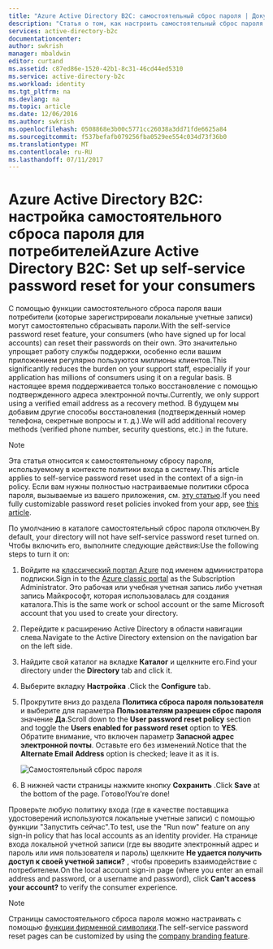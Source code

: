 ```yaml
---
title: "Azure Active Directory B2C: самостоятельный сброс пароля | Документация Майкрософт"
description: "Статья о том, как настроить самостоятельный сброс пароля для потребителей в Azure Active Directory B2C."
services: active-directory-b2c
documentationcenter: 
author: swkrish
manager: mbaldwin
editor: curtand
ms.assetid: c87ed86e-1520-42b1-8c31-46cd44ed5310
ms.service: active-directory-b2c
ms.workload: identity
ms.tgt_pltfrm: na
ms.devlang: na
ms.topic: article
ms.date: 12/06/2016
ms.author: swkrish
ms.openlocfilehash: 0508868e3b00c5771cc26038a3dd71fde6625a84
ms.sourcegitcommit: f537befafb079256fba0529ee554c034d73f36b0
ms.translationtype: MT
ms.contentlocale: ru-RU
ms.lasthandoff: 07/11/2017
---
```

# <a name="azure-active-directory-b2c-set-up-self-service-password-reset-for-your-consumers"></a><span data-ttu-id="11222-103">Azure Active Directory B2C: настройка самостоятельного сброса пароля для потребителей</span><span class="sxs-lookup"><span data-stu-id="11222-103">Azure Active Directory B2C: Set up self-service password reset for your consumers</span></span>
<span data-ttu-id="11222-104">С помощью функции самостоятельного сброса пароля ваши потребители (которые зарегистрировали локальные учетные записи) могут самостоятельно сбрасывать пароли.</span><span class="sxs-lookup"><span data-stu-id="11222-104">With the self-service password reset feature, your consumers (who have signed up for local accounts) can reset their passwords on their own.</span></span> <span data-ttu-id="11222-105">Это значительно упрощает работу службы поддержки, особенно если вашим приложением регулярно пользуются миллионы клиентов.</span><span class="sxs-lookup"><span data-stu-id="11222-105">This significantly reduces the burden on your support staff, especially if your application has millions of consumers using it on a regular basis.</span></span> <span data-ttu-id="11222-106">В настоящее время поддерживается только восстановление с помощью подтвержденного адреса электронной почты.</span><span class="sxs-lookup"><span data-stu-id="11222-106">Currently, we only support using a verified email address as a recovery method.</span></span> <span data-ttu-id="11222-107">В будущем мы добавим другие способы восстановления (подтвержденный номер телефона, секретные вопросы и т. д.).</span><span class="sxs-lookup"><span data-stu-id="11222-107">We will add additional recovery methods (verified phone number, security questions, etc.) in the future.</span></span>

> [!NOTE]
> <span data-ttu-id="11222-108">Эта статья относится к самостоятельному сбросу пароля, используемому в контексте политики входа в систему.</span><span class="sxs-lookup"><span data-stu-id="11222-108">This article applies to self-service password reset used in the context of a sign-in policy.</span></span> <span data-ttu-id="11222-109">Если вам нужны полностью настраиваемые политики сброса пароля, вызываемые из вашего приложения, см. [эту статью](active-directory-b2c-reference-policies.md#create-a-password-reset-policy).</span><span class="sxs-lookup"><span data-stu-id="11222-109">If you need fully customizable password reset policies invoked from your app, see [this article](active-directory-b2c-reference-policies.md#create-a-password-reset-policy).</span></span>
> 
> 

<span data-ttu-id="11222-110">По умолчанию в каталоге самостоятельный сброс пароля отключен.</span><span class="sxs-lookup"><span data-stu-id="11222-110">By default, your directory will not have self-service password reset turned on.</span></span> <span data-ttu-id="11222-111">Чтобы включить его, выполните следующие действия:</span><span class="sxs-lookup"><span data-stu-id="11222-111">Use the following steps to turn it on:</span></span>

1. <span data-ttu-id="11222-112">Войдите на [классический портал Azure](https://manage.windowsazure.com/) под именем администратора подписки.</span><span class="sxs-lookup"><span data-stu-id="11222-112">Sign in to the [Azure classic portal](https://manage.windowsazure.com/) as the Subscription Administrator.</span></span> <span data-ttu-id="11222-113">Это рабочая или учебная учетная запись либо учетная запись Майкрософт, которая использовалась для создания каталога.</span><span class="sxs-lookup"><span data-stu-id="11222-113">This is the same work or school account or the same Microsoft account that you used to create your directory.</span></span>
2. <span data-ttu-id="11222-114">Перейдите к расширению Active Directory в области навигации слева.</span><span class="sxs-lookup"><span data-stu-id="11222-114">Navigate to the Active Directory extension on the navigation bar on the left side.</span></span>
3. <span data-ttu-id="11222-115">Найдите свой каталог на вкладке **Каталог** и щелкните его.</span><span class="sxs-lookup"><span data-stu-id="11222-115">Find your directory under the **Directory** tab and click it.</span></span>
4. <span data-ttu-id="11222-116">Выберите вкладку **Настройка** .</span><span class="sxs-lookup"><span data-stu-id="11222-116">Click the **Configure** tab.</span></span>
5. <span data-ttu-id="11222-117">Прокрутите вниз до раздела **Политика сброса пароля пользователя** и выберите для параметра **Пользователям разрешен сброс пароля** значение **Да**.</span><span class="sxs-lookup"><span data-stu-id="11222-117">Scroll down to the **User password reset policy** section and toggle the **Users enabled for password reset** option to **YES**.</span></span> <span data-ttu-id="11222-118">Обратите внимание, что включен параметр **Запасной адрес электронной почты**. Оставьте его без изменений.</span><span class="sxs-lookup"><span data-stu-id="11222-118">Notice that the **Alternate Email Address** option is checked; leave it as it is.</span></span>
   
    ![Самостоятельный сброс пароля](./media/active-directory-b2c-reference-sspr/sspr.png)
6. <span data-ttu-id="11222-120">В нижней части страницы нажмите кнопку **Сохранить** .</span><span class="sxs-lookup"><span data-stu-id="11222-120">Click **Save** at the bottom of the page.</span></span> <span data-ttu-id="11222-121">Готово!</span><span class="sxs-lookup"><span data-stu-id="11222-121">You're done!</span></span>

<span data-ttu-id="11222-122">Проверьте любую политику входа (где в качестве поставщика удостоверений используются локальные учетные записи) с помощью функции "Запустить сейчас".</span><span class="sxs-lookup"><span data-stu-id="11222-122">To test, use the "Run now" feature on any sign-in policy that has local accounts as an identity provider.</span></span> <span data-ttu-id="11222-123">На странице входа локальной учетной записи (где вы вводите электронный адрес и пароль или имя пользователя и пароль) щелкните **Не удается получить доступ к своей учетной записи?** , чтобы проверить взаимодействие с потребителем.</span><span class="sxs-lookup"><span data-stu-id="11222-123">On the local account sign-in page (where you enter an email address and password, or a username and password), click **Can't access your account?** to verify the consumer experience.</span></span>

> [!NOTE]
> <span data-ttu-id="11222-124">Страницы самостоятельного сброса пароля можно настраивать с помощью [функции фирменной символики](../active-directory/active-directory-add-company-branding.md).</span><span class="sxs-lookup"><span data-stu-id="11222-124">The self-service password reset pages can be customized by using the [company branding feature](../active-directory/active-directory-add-company-branding.md).</span></span>
> 
> 

